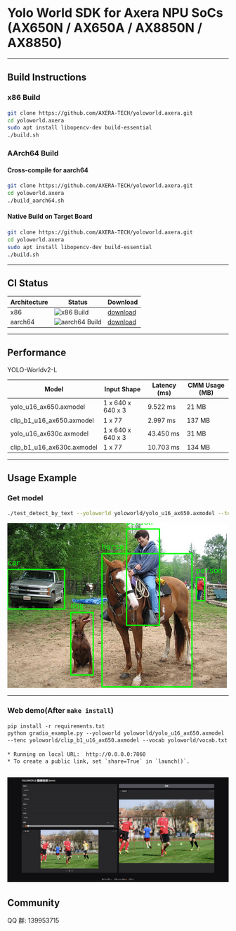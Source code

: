 # Yolo World SDK for Axera NPU SoCs (AX650N / AX650A / AX8850N / AX8850)

---
## Build Instructions

### x86 Build

```bash
git clone https://github.com/AXERA-TECH/yoloworld.axera.git
cd yoloworld.axera
sudo apt install libopencv-dev build-essential 
./build.sh
```

### AArch64 Build

#### Cross-compile for aarch64

```bash
git clone https://github.com/AXERA-TECH/yoloworld.axera.git
cd yoloworld.axera
./build_aarch64.sh
```

#### Native Build on Target Board

```bash
git clone https://github.com/AXERA-TECH/yoloworld.axera.git
cd yoloworld.axera
sudo apt install libopencv-dev build-essential
./build.sh
```
---
## CI Status

| Architecture | Status |Download|
|--------------|--------|--------|
| x86          | ![x86 Build](https://github.com/AXERA-TECH/yoloworld.axera/actions/workflows/build.yml/badge.svg?branch=main&label=x86&job=build-x86) |[download](https://nightly.link/AXERA-TECH/yoloworld.axera/workflows/build/main/build-x86.zip) |
| aarch64      | ![aarch64 Build](https://github.com/AXERA-TECH/yoloworld.axera/actions/workflows/build.yml/badge.svg?branch=main&label=aarch64&job=build-aarch64) |[download](https://nightly.link/AXERA-TECH/yoloworld.axera/workflows/build/main/build-aarch64.zip) |

---
## Performance

YOLO-Worldv2-L

| Model | Input Shape |  Latency (ms) | CMM Usage (MB) |
|-------|------------|--------------|------------|
| yolo_u16_ax650.axmodel | 1 x 640 x 640 x 3 |  9.522 ms | 21 MB |
| clip_b1_u16_ax650.axmodel | 1 x 77 |  2.997 ms | 137 MB |
| yolo_u16_ax630c.axmodel | 1 x 640 x 640 x 3 |  43.450 ms | 31 MB |
| clip_b1_u16_ax630c.axmodel | 1 x 77 |  10.703 ms | 134 MB |
---

## Usage Example

### Get model

```bash
./test_detect_by_text --yoloworld yoloworld/yolo_u16_ax650.axmodel --tenc yoloworld/clip_b1_u16_ax650.axmodel -v yoloworld/vocab.txt -i ssd_horse.jpg --classes person,car,dog,horse
```

![](pyyoloworld/result.jpg)

---

### Web demo(After `make install`)
```
pip install -r requirements.txt
python gradio_example.py --yoloworld yoloworld/yolo_u16_ax650.axmodel --tenc yoloworld/clip_b1_u16_ax650.axmodel --vocab yoloworld/vocab.txt

* Running on local URL:  http://0.0.0.0:7860
* To create a public link, set `share=True` in `launch()`.
```
![](pyyoloworld/gardio_example.jpg)
---

## Community
QQ 群: 139953715
